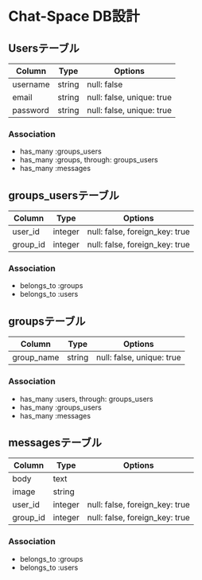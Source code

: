 # Chat-Space DB設計
## Usersテーブル
|Column|Type|Options|
|------|----|-------|
|username|string|null: false|
|email|string|null: false, unique: true|
|password|string|null: false, unique: true|
### Association
- has_many :groups_users
- has_many :groups, through: groups_users
- has_many :messages

## groups_usersテーブル
|Column|Type|Options|
|------|----|-------|
|user_id|integer|null: false, foreign_key: true|
|group_id|integer|null: false, foreign_key: true|
### Association
- belongs_to :groups
- belongs_to :users

## groupsテーブル
|Column|Type|Options|
|------|----|-------|
|group_name|string|null: false, unique: true|
### Association
- has_many :users, through: groups_users
- has_many :groups_users
- has_many :messages

## messagesテーブル
|Column|Type|Options|
|------|----|-------|
|body|text||
|image|string||
|user_id|integer|null: false, foreign_key: true|
|group_id|integer|null: false, foreign_key: true|
### Association
- belongs_to :groups
- belongs_to :users
